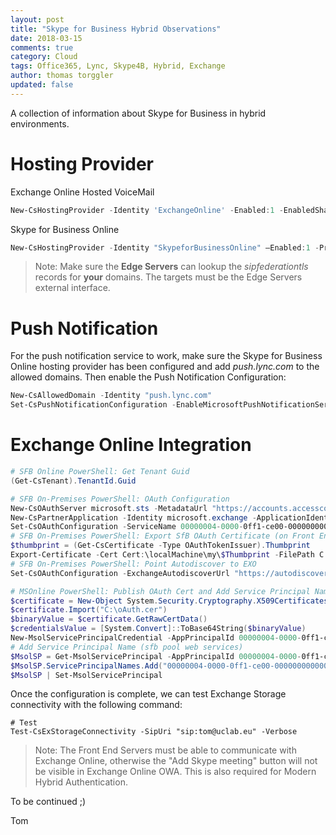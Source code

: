 ```yaml
---
layout: post
title: "Skype for Business Hybrid Observations"
date: 2018-03-15
comments: true
category: Cloud
tags: Office365, Lync, Skype4B, Hybrid, Exchange
author: thomas torggler
updated: false
---
```


A collection of information about Skype for Business in hybrid environments.

<!-- more -->

# Hosting Provider

Exchange Online Hosted VoiceMail 

```powershell
New-CsHostingProvider -Identity 'ExchangeOnline' -Enabled:1 -EnabledSharedAddressSpace:1 -HostsOCSUsers:0 -ProxyFqdn "exap.um.outlook.com" -IsLocal:0 -VerificationLevel UseSourceVerification
```

Skype for Business Online

```powershell
New-CsHostingProvider -Identity "SkypeforBusinessOnline" –Enabled:1 -ProxyFQDN "sipfed.online.lync.com" – EnabledSharedAddressSpace:1 -VerificationLevel UseSourceVerification – HostsOCSUsers:1 -AutodiscoverUrl 'https://webdir.online.lync.com/Autodiscover/AutodiscoverService.svc/root'
```

> Note: Make sure the **Edge Servers** can lookup the _sipfederationtls_ records for **your** domains. The targets must be the Edge Servers external interface. 

# Push Notification

For the push notification service to work, make sure the Skype for Business Online hosting provider has been configured and add _push.lync.com_ to the allowed domains. Then enable the Push Notification Configuration: 

```powershell
New-CsAllowedDomain -Identity "push.lync.com"
Set-CsPushNotificationConfiguration -EnableMicrosoftPushNotificationService $True – EnableApplePushNotificationService $True
```

# Exchange Online Integration

```powershell
# SFB Online PowerShell: Get Tenant Guid
(Get-CsTenant).TenantId.Guid

# SFB On-Premises PowerShell: OAuth Configuration
New-CsOAuthServer microsoft.sts -MetadataUrl "https://accounts.accesscontrol.windows.net/<GUID from above>/metadata/json/1"
New-CsPartnerApplication -Identity microsoft.exchange -ApplicationIdentifier 00000002-0000-0ff1-ce00-000000000000 -ApplicationTrustLevel Full -UseOAuthServer
Set-CsOAuthConfiguration -ServiceName 00000004-0000-0ff1-ce00-000000000000
# SFB On-Premises PowerShell: Export SfB OAuth Certificate (on Front End Server)
$thumbprint = (Get-CsCertificate -Type OAuthTokenIssuer).Thumbprint
Export-Certificate -Cert Cert:\localMachine\my\$Thumbprint -FilePath C:\oAuth.cer
# SFB On-Premises PowerShell: Point Autodiscover to EXO
Set-CsOAuthConfiguration -ExchangeAutodiscoverUrl "https://autodiscover-s.outlook.com/autodiscover/autodiscover.svc"

# MSOnline PowerShell: Publish OAuth Cert and Add Service Principal Name
$certificate = New-Object System.Security.Cryptography.X509Certificates.X509Certificate
$certificate.Import("C:\oAuth.cer")
$binaryValue = $certificate.GetRawCertData()
$credentialsValue = [System.Convert]::ToBase64String($binaryValue)
New-MsolServicePrincipalCredential -AppPrincipalId 00000004-0000-0ff1-ce00-000000000000 -Type Asymmetric -Usage Verify -Value $credentialsValue
# Add Service Principal Name (sfb pool web services)
$MsolSP = Get-MsolServicePrincipal -AppPrincipalId 00000004-0000-0ff1-ce00-000000000000
$MsolSP.ServicePrincipalNames.Add("00000004-0000-0ff1-ce00-000000000000/lync.example.com")
$MsolSP | Set-MsolServicePrincipal
```

Once the configuration is complete, we can test Exchange Storage connectivity with the following command: 

```
# Test
Test-CsExStorageConnectivity -SipUri "sip:tom@uclab.eu" -Verbose
```

> Note: The Front End Servers must be able to communicate with Exchange Online, otherwise the "Add Skype meeting" button will not be visible in Exchange Online OWA. This is also required for Modern Hybrid Authentication.


To be continued ;) 

Tom